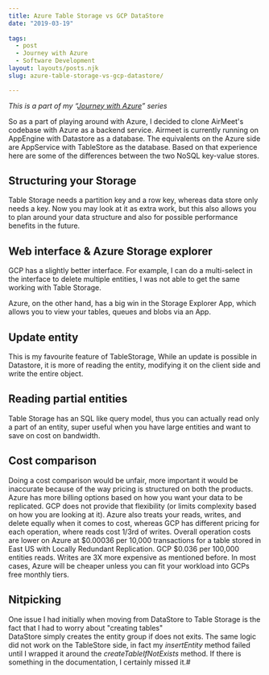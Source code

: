 ```yaml
---
title: Azure Table Storage vs GCP DataStore
date: "2019-03-19"
 
tags: 
  - post
  - Journey with Azure 
  - Software Development
layout: layouts/posts.njk
slug: azure-table-storage-vs-gcp-datastore/

---
```


_This is a part of my “_[_Journey with Azure_](/tag/journey-with-azure/)_” series_

So as a part of playing around with Azure, I decided to clone AirMeet's codebase with Azure as a backend service. Airmeet is currently running on AppEngine with Datastore as a database. The equivalents on the Azure side are AppService with TableStore as the database. Based on that experience here are some of the differences between the two NoSQL key-value stores.

## Structuring your Storage

Table Storage needs a partition key and a row key, whereas data store only needs a key. Now you may look at it as extra work, but this also allows you to plan around your data structure and also for possible performance benefits in the future.

## Web interface & Azure Storage explorer

GCP has a slightly better interface. For example, I can do a multi-select in the interface to delete multiple entities, I was not able to get the same working with Table Storage.

Azure, on the other hand, has a big win in the Storage Explorer App, which allows you to view your tables, queues and blobs via an App.

## Update entity

This is my favourite feature of TableStorage, While an update is possible in Datastore, it is more of reading the entity, modifying it on the client side and write the entire object.

## Reading partial entities

Table Storage has an SQL like query model, thus you can actually read only a part of an entity, super useful when you have large entities and want to save on cost on bandwidth.

## Cost comparison

Doing a cost comparison would be unfair, more important it would be inaccurate because of the way pricing is structured on both the products. Azure has more billing options based on how you want your data to be replicated. GCP does not provide that flexibility (or limits complexity based on how you are looking at it). Azure also treats your reads, writes, and delete equally when it comes to cost, whereas GCP has different pricing for each operation, where reads cost 1/3rd of writes. Overall operation costs are lower on Azure at $0.00036 per 10,000 transactions for a table stored in East US with Locally Redundant Replication. GCP $0.036 per 100,000 entities reads. Writes are 3X more expensive as mentioned before. In most cases, Azure will be cheaper unless you can fit your workload into GCPs free monthly tiers.

## Nitpicking

One issue I had initially when moving from DataStore to Table Storage is the fact that I had to worry about "creating tables"  
DataStore simply creates the entity group if does not exits. The same logic did not work on the TableStore side, in fact my _insertEntity_ method failed until I wrapped it around the _createTableIfNotExists_ method. If there is something in the documentation, I certainly missed it.#
